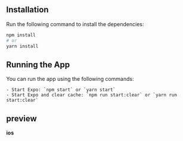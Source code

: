 ## Installation

Run the following command to install the dependencies:

```bash
npm install
# or
yarn install
```

## Running the App

You can run the app using the following commands:

```
- Start Expo: `npm start` or `yarn start`
- Start Expo and clear cache: `npm run start:clear` or `yarn run start:clear`
```

## preview

**ios**
